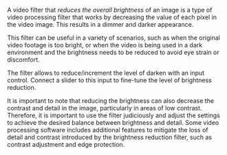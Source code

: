 A video filter that *reduces the overall brightness* of an image is a type of video processing filter that works by decreasing the value of each pixel in the video image. This results in a dimmer and darker appearance.

This filter can be useful in a variety of scenarios, such as when the original video footage is too bright, or when the video is being used in a dark environment and the brightness needs to be reduced to avoid eye strain or discomfort.

The filter allows to reduce/increment the level of darken with an input control. Connect a slider to this input to fine-tune the level of brightness reduction.

It is important to note that reducing the brightness can also decrease the contrast and detail in the image, particularly in areas of low contrast. Therefore, it is important to use the filter judiciously and adjust the settings to achieve the desired balance between brightness and detail. Some video processing software includes additional features to mitigate the loss of detail and contrast introduced by the brightness reduction filter, such as contrast adjustment and edge protection.